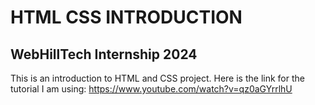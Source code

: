 # HTML CSS INTRODUCTION

## WebHillTech Internship 2024

This is an introduction to HTML and CSS project. Here is the link for the tutorial I am using: https://www.youtube.com/watch?v=qz0aGYrrlhU
